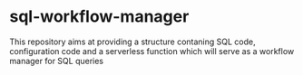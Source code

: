 # sql-workflow-manager
This repository aims at providing a structure contaning SQL code, configuration code and a serverless function which will serve as a workflow manager for SQL queries
